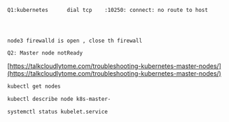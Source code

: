 
```
Q1:kubernetes      dial tcp    :10250: connect: no route to host




node3 firewalld is open , close th firewall
```



```
Q2: Master node notReady
```
[https://talkcloudlytome.com/troubleshooting-kubernetes-master-nodes/](https://talkcloudlytome.com/troubleshooting-kubernetes-master-nodes/)

```bash
kubectl get nodes
```
```bash
kubectl describe node k8s-master-
```

```bash
systemctl status kubelet.service
```


